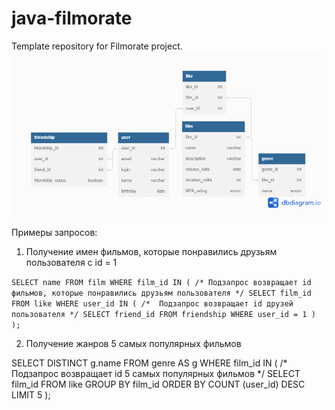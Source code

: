 # java-filmorate
Template repository for Filmorate project.
![ER-model](Filmorate%20ER-model.png)


Примеры запросов: 
1. Получение имен фильмов, которые понравились друзьям пользователя с id = 1
  
  `
  SELECT name
  FROM film
  WHERE film_id IN (
                  /*
                  Подзапрос возвращает id фильмов, которые понравились друзьям пользователя
                  */
                  SELECT film_id
                  FROM like
                  WHERE user_id IN (
                    /* 
                    Подзапрос возвращает id друзей пользователя
                    */
                    SELECT friend_id
                    FROM friendship
                    WHERE user_id = 1
                  )
 );
`

2. Получение жанров 5 самых популярных фильмов


  SELECT DISTINCT g.name
  FROM genre AS g
  WHERE film_id IN (
    /*
    Подзапрос возвращает id 5 самых популярных фильмов
    */
    SELECT film_id
    FROM like
    GROUP BY film_id
    ORDER BY COUNT (user_id) DESC
    LIMIT 5
  );
  
